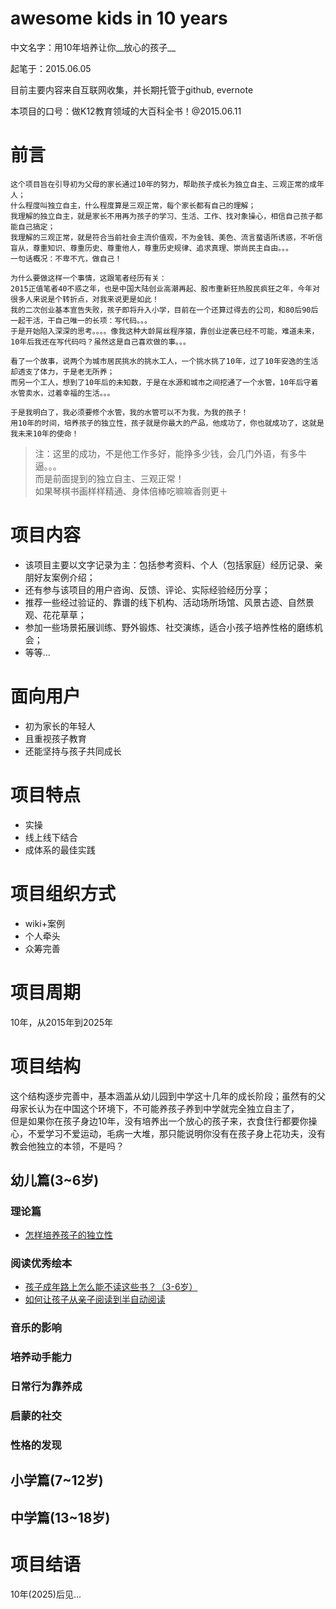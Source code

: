   awesome kids in 10 years
=============================

中文名字：用10年培养让你__放心的孩子__  

起笔于：2015.06.05  

目前主要内容来自互联网收集，并长期托管于github, evernote

本项目的口号：做K12教育领域的大百科全书！@2015.06.11

# 前言

    这个项目旨在引导初为父母的家长通过10年的努力，帮助孩子成长为独立自主、三观正常的成年人；  
    什么程度叫独立自主，什么程度算是三观正常，每个家长都有自己的理解；  
    我理解的独立自主，就是家长不用再为孩子的学习、生活、工作、找对象操心，相信自己孩子都能自己搞定；  
    我理解的三观正常，就是符合当前社会主流价值观，不为金钱、美色、流言蜚语所诱惑，不听信盲从，尊重知识、尊重历史、尊重他人，尊重历史规律、追求真理、崇尚民主自由。。。  
    一句话概况：不卑不亢，做自己！  
    
    为什么要做这样一个事情，这跟笔者经历有关：  
    2015正值笔者40不惑之年，也是中国大陆创业高潮再起、股市重新狂热股民疯狂之年，今年对很多人来说是个转折点，对我来说更是如此！  
    我的二次创业基本宣告失败，孩子即将升入小学，目前在一个还算过得去的公司，和80后90后一起干活，干自己唯一的长项：写代码。。。  
    于是开始陷入深深的思考。。。。像我这种大龄屌丝程序猿，靠创业逆袭已经不可能，难道未来，10年后我还在写代码吗？虽然这是自己喜欢做的事。。。
    
    看了一个故事，说两个为城市居民挑水的挑水工人，一个挑水挑了10年，过了10年安逸的生活却透支了体力，于是老无所养；  
    而另一个工人，想到了10年后的未知数，于是在水源和城市之间挖通了一个水管，10年后守着水管卖水，过着幸福的生活。。。  
    
    于是我明白了，我必须要修个水管，我的水管可以不为我，为我的孩子！  
    用10年的时间，培养孩子的独立性，孩子就是你最大的产品，他成功了，你也就成功了，这就是我未来10年的使命！  
    
> 注：这里的成功，不是他工作多好，能挣多少钱，会几门外语，有多牛逼。。。  
  而是前面提到的独立自主、三观正常！  
  如果琴棋书画样样精通、身体倍棒吃嘛嘛香则更＋  
    
# 项目内容

* 该项目主要以文字记录为主：包括参考资料、个人（包括家庭）经历记录、亲朋好友案例介绍；
* 还有参与该项目的用户咨询、反馈、评论、实际经验经历分享；
* 推荐一些经过验证的、靠谱的线下机构、活动场所场馆、风景古迹、自然景观、花花草草；
* 参加一些场景拓展训练、野外锻炼、社交演练，适合小孩子培养性格的磨练机会；
* 等等...

# 面向用户

* 初为家长的年轻人
* 且重视孩子教育
* 还能坚持与孩子共同成长 

# 项目特点

* 实操
* 线上线下结合
* 成体系的最佳实践

# 项目组织方式

* wiki+案例
* 个人牵头
* 众筹完善

# 项目周期

  10年，从2015年到2025年


# 项目结构

  这个结构逐步完善中，基本涵盖从幼儿园到中学这十几年的成长阶段；虽然有的父母家长认为在中国这个环境下，不可能养孩子养到中学就完全独立自主了，  
  但是如果你在孩子身边10年，没有培养出一个放心的孩子来，衣食住行都要你操心，不爱学习不爱运动，毛病一大堆，那只能说明你没有在孩子身上花功夫，没有教会他独立的本领，不是吗？  
  
## 幼儿篇(3~6岁)

### 理论篇

* [怎样培养孩子的独立性](https://www.evernote.com/shard/s139/sh/194a0ca1-e7e4-4e2b-adf7-75d34b7bb815/21376515a87b52bfe08cd78a2feab744)


### 阅读优秀绘本

* [孩子成年路上怎么能不读这些书？（3-6岁）](https://www.evernote.com/shard/s139/sh/034b9e67-b64f-4b72-a570-3f19c73c3d20/c390782227dba0ade18effd27a4aa524)
* [如何让孩子从亲子阅读到半自动阅读](https://www.evernote.com/shard/s139/sh/a434c34e-1845-4bff-b1ee-1573a2a51c6a/943b8701b5b0305607097882e6ce9670)

### 音乐的影响


### 培养动手能力


### 日常行为靠养成


### 启蒙的社交


### 性格的发现



## 小学篇(7~12岁)



## 中学篇(13~18岁)



# 项目结语

  10年(2025)后见...
